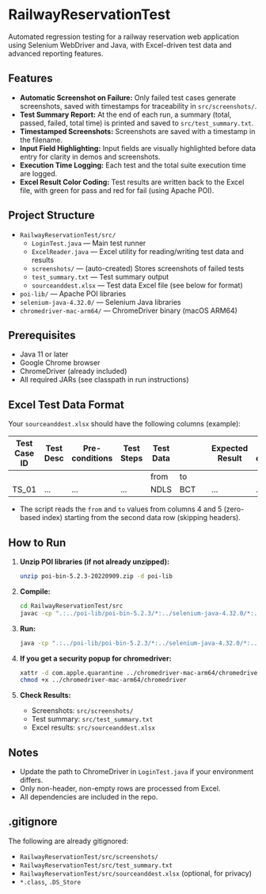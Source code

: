 # RailwayReservationTest

Automated regression testing for a railway reservation web application using Selenium WebDriver and Java, with Excel-driven test data and advanced reporting features.

## Features
- **Automatic Screenshot on Failure:** Only failed test cases generate screenshots, saved with timestamps for traceability in `src/screenshots/`.
- **Test Summary Report:** At the end of each run, a summary (total, passed, failed, total time) is printed and saved to `src/test_summary.txt`.
- **Timestamped Screenshots:** Screenshots are saved with a timestamp in the filename.
- **Input Field Highlighting:** Input fields are visually highlighted before data entry for clarity in demos and screenshots.
- **Execution Time Logging:** Each test and the total suite execution time are logged.
- **Excel Result Color Coding:** Test results are written back to the Excel file, with green for pass and red for fail (using Apache POI).

## Project Structure
- `RailwayReservationTest/src/`
  - `LoginTest.java` — Main test runner
  - `ExcelReader.java` — Excel utility for reading/writing test data and results
  - `screenshots/` — (auto-created) Stores screenshots of failed tests
  - `test_summary.txt` — Test summary output
  - `sourceanddest.xlsx` — Test data Excel file (see below for format)
- `poi-lib/` — Apache POI libraries
- `selenium-java-4.32.0/` — Selenium Java libraries
- `chromedriver-mac-arm64/` — ChromeDriver binary (macOS ARM64)

## Prerequisites
- Java 11 or later
- Google Chrome browser
- ChromeDriver (already included)
- All required JARs (see classpath in run instructions)

## Excel Test Data Format
Your `sourceanddest.xlsx` should have the following columns (example):

| Test Case ID | Test Desc | Pre-conditions | Test Steps | Test Data |  |  | Expected Result | Post-conditions | Actual Result | Status (Pass/Fail) |
|--------------|-----------|----------------|------------|-----------|----|----|----------------|-----------------|---------------|--------------------|
|              |           |                |            | from      | to |    |                |                 |               |                    |
| TS_01        | ...       | ...            | ...        | NDLS      | BCT|    | ...            | ...             | ...           | Pass               |

- The script reads the `from` and `to` values from columns 4 and 5 (zero-based index) starting from the second data row (skipping headers).

## How to Run

1. **Unzip POI libraries (if not already unzipped):**
   ```zsh
   unzip poi-bin-5.2.3-20220909.zip -d poi-lib
   ```

2. **Compile:**
   ```zsh
   cd RailwayReservationTest/src
   javac -cp ".:../poi-lib/poi-bin-5.2.3/*:../selenium-java-4.32.0/*:../log4j-core-2.20.0.jar:../commons-compress-1.23.0.jar:../xmlbeans-5.1.1.jar" *.java
   ```

3. **Run:**
   ```zsh
   java -cp ".:../poi-lib/poi-bin-5.2.3/*:../selenium-java-4.32.0/*:../log4j-core-2.20.0.jar:../commons-compress-1.23.0.jar:../xmlbeans-5.1.1.jar" LoginTest
   ```

4. **If you get a security popup for chromedriver:**
   ```zsh
   xattr -d com.apple.quarantine ../chromedriver-mac-arm64/chromedriver
   chmod +x ../chromedriver-mac-arm64/chromedriver
   ```

5. **Check Results:**
   - Screenshots: `src/screenshots/`
   - Test summary: `src/test_summary.txt`
   - Excel results: `src/sourceanddest.xlsx`

## Notes
- Update the path to ChromeDriver in `LoginTest.java` if your environment differs.
- Only non-header, non-empty rows are processed from Excel.
- All dependencies are included in the repo.

## .gitignore
The following are already gitignored:
- `RailwayReservationTest/src/screenshots/`
- `RailwayReservationTest/src/test_summary.txt`
- `RailwayReservationTest/src/sourceanddest.xlsx` (optional, for privacy)
- `*.class`, `.DS_Store`


